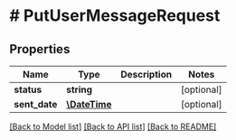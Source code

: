# # PutUserMessageRequest

## Properties

Name | Type | Description | Notes
------------ | ------------- | ------------- | -------------
**status** | **string** |  | [optional] 
**sent_date** | [**\DateTime**](\DateTime.md) |  | [optional] 

[[Back to Model list]](../../README.md#documentation-for-models) [[Back to API list]](../../README.md#documentation-for-api-endpoints) [[Back to README]](../../README.md)


